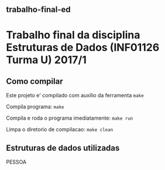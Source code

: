 ## trabalho-final-ed
# Trabalho final da disciplina Estruturas de Dados (INF01126 Turma U) 2017/1

## Como compilar

Este projeto e' compilado com auxilio da ferramenta `make`

Compila programa:
`make` 

Compila e roda o programa imediatamente:
`make run`

Limpa o diretorio de compilacao:
`make clean`

## Estruturas de dados utilizadas

PESSOA
